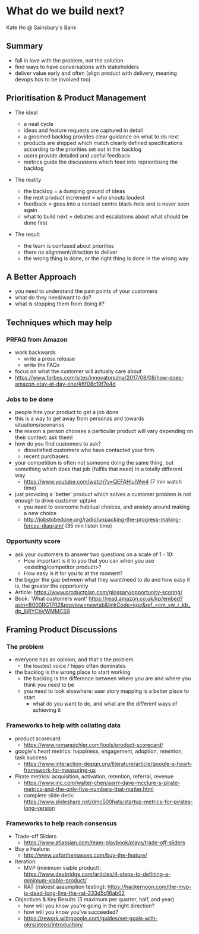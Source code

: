 # What do we build next?
Kate Ho @ Sainsbury's Bank

## Summary
- fall in love with the problem, not the solution
- find ways to have conversations with stakeholders
- deliver value early and often (align product with delivery, meaning devops *has* to be involved too)

## Prioritisation & Product Management
- The ideal
  - a neat cycle
  - ideas and feature requests are captured in detail
  - a groomed backlog provides clear guidance on what to do next
  - products are shipped which match clearly defined specifications according to the priorities set out in the backlog
  - users provide detailed and useful feedback
  - metrics guide the discussions which feed into reprioritising the backlog

- The reality
  - the backlog = a dumping ground of ideas
  - the next product increment = who shouts loudest
  - feedback = goes into a contact centre black-hole and is never seen again
  - what to build next = debates and escalations about what should be done first

- The result
  - the team is confused about priorities
  - there no alignment/direction to deliver
  - the wrong thing is done, or the right thing is done in the wrong way

## A Better Approach
- you need to understand the pain points of your customers
- what do they need/want to do?
- what is stopping them from doing it?

## Techniques which may help
### PRFAQ from Amazon
- work backwards
  - write a press release
  - write the FAQs
- focus on what the customer will actually care about
- https://www.forbes.com/sites/innovatorsdna/2017/08/08/how-does-amazon-stay-at-day-one/#6f08c19f7e4d

### Jobs to be done
- people hire your product to get a job done
- this is a way to get away from personas and towards situations/scenarios
- the reason a person chooses a particular product will vary depending on their context: ask them!
- how do you find customers to ask?
  - dissatisfied customers who have contacted your firm
  - recent purchasers
- your competition is often not someone doing the same thing, but something which does that job (fulfils that need) in a totally different way
  - https://www.youtube.com/watch?v=QEFAHIulWw4 (7 min watch time)
- just providing a 'better' product which solves a customer problem is not enough to drive customer uptake
  - you need to overcome habitual choices, and anxiety around making a new choice
  - http://jobstobedone.org/radio/unpacking-the-progress-making-forces-diagram/ (35 min listen time)

### Opportunity score
- ask your customers to answer two questions on a scale of 1 - 10:
  - How important is it to you that you can <functionality provided by new feature> when you use <existing/competitor product>?
  - How easy is it for you to <functionality provided by new feature> at the moment?
- the bigger the gap between what they want/need to do and how easy it is, the greater the opportunity
- Article: https://www.productplan.com/glossary/opportunity-scoring/
- Book: 'What customers want' https://read.amazon.co.uk/kp/embed?asin=B000RG17R2&preview=newtab&linkCode=kpe&ref_=cm_sw_r_kb_dp_8jRYCbVWMMCS9

## Framing Product Discussions
### The problem
- everyone has an opinion, and that's the problem
  - the loudest voice / hippo often dominates
- the backlog is the wrong place to start working
  - the backlog is the difference between where you are and where you think you need to be
  - you need to look elsewhere: user story mapping is a better place to start
    - what do you want to do, and what are the different ways of achieving it

### Frameworks to help with collating data
- product scorecard
  - https://www.romanpichler.com/tools/product-scorecard/
- google's heart metrics: happiness, engagement, adoption, retention, task success
  - https://www.interaction-design.org/literature/article/google-s-heart-framework-for-measuring-ux
- Pirate metrics: acquisition, activation, retention, referral, revenue
  - https://www.inc.com/walter-chen/aarrr-dave-mcclure-s-pirate-metrics-and-the-only-five-numbers-that-matter.html
  - complete slide deck: https://www.slideshare.net/dmc500hats/startup-metrics-for-pirates-long-version

### Frameworks to help reach consensus
- Trade-off Sliders
  - https://www.atlassian.com/team-playbook/plays/trade-off-sliders
- Buy a Feature:
  - http://www.uxforthemasses.com/buy-the-feature/
- Iteration:
  - MVP (minimum viable product): https://www.devbridge.com/articles/4-steps-to-defining-a-minimum-viable-product/
  - RAT (riskiest assumption testing): https://hackernoon.com/the-mvp-is-dead-long-live-the-rat-233d5d16ab02
- Objectives & Key Results (3 maximum per quarter, half, and year)
  - how will you know you're going in the right direction?
  - how will you know you've succeeded?
  - https://rework.withgoogle.com/guides/set-goals-with-okrs/steps/introduction/

